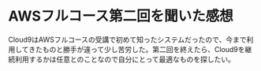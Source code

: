 # AWSフルコース第二回を聞いた感想

Cloud9はAWSフルコースの受講で初めて知ったシステムだったので、今まで利用してきたものと勝手が違って少し苦労した。第二回を終えたら、Cloud9を継続利用するかは任意とのことなので自分にとって最適なものを探したい。
